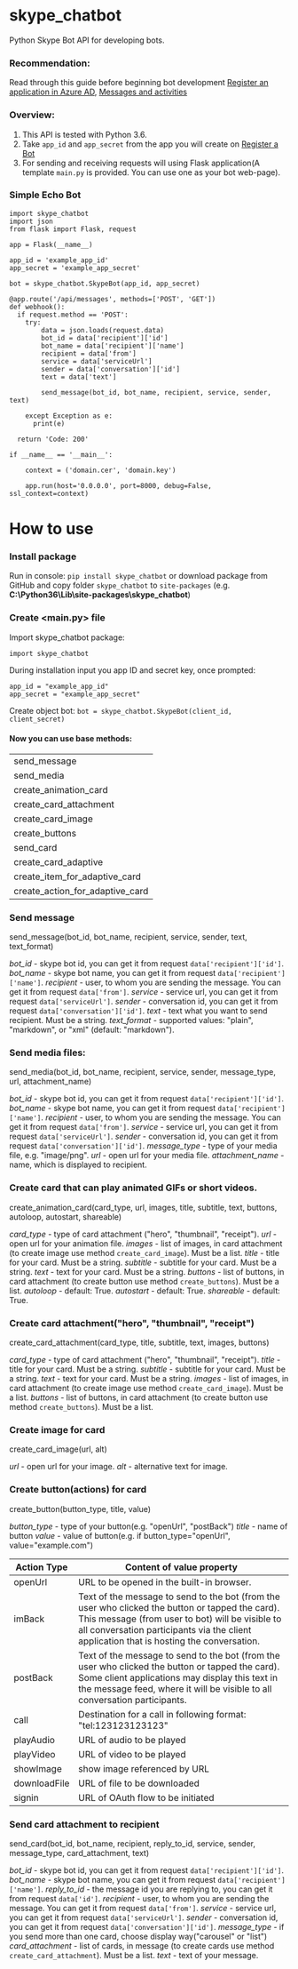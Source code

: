 # skype_chatbot

Python Skype Bot API for developing bots.

### Recommendation:
Read through this guide before beginning bot development [Register an application in Azure AD](https://docs.microsoft.com/en-us/azure/bot-service/bot-builder-tutorial-authentication?view=azure-bot-service-3.0), [Messages and activities](https://docs.microsoft.com/en-us/azure/bot-service/dotnet/bot-builder-dotnet-activities?view=azure-bot-service-3.0)

### Overview:
1. This API is tested with Python 3.6.
2. Take ```app_id``` and ```app_secret``` from the app you will create on [Register a Bot](https://dev.botframework.com/bots/new)
3. For sending and receiving requests will using Flask application(A template ```main.py``` is provided. You can use one as your bot web-page).

### Simple Echo Bot

```
import skype_chatbot
import json
from flask import Flask, request 

app = Flask(__name__)

app_id = 'example_app_id'
app_secret = 'example_app_secret'

bot = skype_chatbot.SkypeBot(app_id, app_secret)

@app.route('/api/messages', methods=['POST', 'GET'])
def webhook():
  if request.method == 'POST':
    try:
        data = json.loads(request.data) 
        bot_id = data['recipient']['id']
        bot_name = data['recipient']['name']
        recipient = data['from']
        service = data['serviceUrl']
        sender = data['conversation']['id']
        text = data['text']

        send_message(bot_id, bot_name, recipient, service, sender, text)
        
    except Exception as e:
      print(e)

  return 'Code: 200'
  
if __name__ == '__main__':

    context = ('domain.cer', 'domain.key')

    app.run(host='0.0.0.0', port=8000, debug=False, ssl_context=context)
```
# How to use

### Install package

Run in console:
```pip install skype_chatbot``` 
  or download package from GitHub and copy folder `skype_chatbot` to `site-packages` (e.g. **C:\Python36\Lib\site-packages\skype_chatbot**)

### Create <main.py> file

Import skype_chatbot package:
```
import skype_chatbot
```

During installation input you app ID and secret key, once prompted:
```
app_id = "example_app_id"
app_secret = "example_app_secret"
```
Create object bot:
```bot = skype_chatbot.SkypeBot(client_id, client_secret)```

#### Now you can use base methods:
|                                 |
| ------------------------------- |
| send_message                    |
| send_media                      |
| create_animation_card           |
| create_card_attachment          |
| create_card_image               |
| create_buttons                  |
| send_card                       |
| create_card_adaptive            |
| create_item_for_adaptive_card   |
| create_action_for_adaptive_card |

### Send message
send_message(bot_id, bot_name, recipient, service, sender, text, text_format)

*bot_id* - skype bot id, you can get it from request ```data['recipient']['id']```.
  *bot_name* - skype bot name, you can get it from request ```data['recipient']['name']```.
  *recipient* - user, to whom you are sending the message. You can get it from request ```data['from']```.
  *service* - service url, you can get it from request ```data['serviceUrl']```.
  *sender* - conversation id, you can get it from request ```data['conversation']['id']```.
  *text* - text what you want to send recipient. Must be a string.
  *text_format* - supported values: "plain", "markdown", or "xml" (default: "markdown").

### Send media files:
send_media(bot_id, bot_name, recipient, service, sender, message_type, url, attachment_name)

*bot_id* - skype bot id, you can get it from request ```data['recipient']['id']```.
  *bot_name* - skype bot name, you can get it from request ```data['recipient']['name']```.
  *recipient* - user, to whom you are sending the message. You can get it from request ```data['from']```.
  *service* - service url, you can get it from request ```data['serviceUrl']```.
  *sender* - conversation id, you can get it from request ```data['conversation']['id']```.
  *message_type* - type of your media file, e.g. "image/png".
  *url* - open url for your media file.
  *attachment_name* - name, which is displayed to recipient.

### Create card that can play animated GIFs or short videos.
create_animation_card(card_type, url, images, title, subtitle, text, buttons, autoloop, autostart, shareable)

*card_type* - type of card attachment ("hero", "thumbnail", "receipt").
  *url* - open url for your animation file.
  *images* - list of images, in card attachment (to create image use method `create_card_image`). Must be a list.
  *title* - title for your card. Must be a string.
  *subtitle* - subtitle for your card. Must be a string.
  *text* - text for your card. Must be a string.
  *buttons* - list of buttons, in card attachment (to create button use method `create_buttons`). Must be a list.
  *autoloop* - default: True.
  *autostart* - default: True.
  *shareable* - default: True.

### Create card attachment("hero", "thumbnail", "receipt")
create_card_attachment(card_type, title, subtitle, text, images, buttons)

*card_type* - type of card attachment ("hero", "thumbnail", "receipt").
  *title* - title for your card. Must be a string.
  *subtitle* - subtitle for your card. Must be a string.
  *text* - text for your card. Must be a string.
  *images* - list of images, in card attachment (to create image use method `create_card_image`). Must be a list.
  *buttons* - list of buttons, in card attachment (to create button use method `create_buttons`). Must be a list.

### Create image for card
create_card_image(url, alt)

  *url* - open url for your image.
  *alt* - alternative text for image.

### Create button(actions) for card
create_button(button_type, title, value)

*button_type* - type of your button(e.g. "openUrl", "postBack")
  *title* - name of button
  *value* - value of button(e.g. if button_type="openUrl", value="example.com")

| Action Type   | Content of value property |
| ------------- |---------------------------|
| openUrl       | URL to be opened in the built-in browser.|
| imBack        | Text of the message to send to the bot (from the user who clicked the button or tapped the card). This message (from user to bot) will be visible to all conversation participants via the client application that is hosting the conversation. |
| postBack      | Text of the message to send to the bot (from the user who clicked the button or tapped the card). Some client applications may display this text in the message feed, where it will be visible to all conversation participants.
| call          | Destination for a call in following format: "tel:123123123123"   |
| playAudio     | URL of audio to be played |
| playVideo     | URL of video to be played
| showImage     | show image referenced by URL |
| downloadFile  | URL of file to be downloaded |
| signin        | URL of OAuth flow to be initiated |

### Send card attachment to recipient
send_card(bot_id, bot_name, recipient, reply_to_id, service, sender, message_type, card_attachment, text)

*bot_id* - skype bot id, you can get it from request ```data['recipient']['id']```.
  *bot_name* - skype bot name, you can get it from request ```data['recipient']['name']```.
  *reply_to_id* - the message id you are replying to, you can get it from request ```data['id']```.
  *recipient* - user, to whom you are sending the message. You can get it from request ```data['from']```.
  *service* - service url, you can get it from request ```data['serviceUrl']```.
  *sender* - conversation id, you can get it from request ```data['conversation']['id']```.
  *message_type* - if you send more than one card, choose display way("carousel" or "list")
  *card_attachment* - list of cards, in message (to create cards use method `create_card_attachment`). Must be a list.
  *text* - text of your message.



